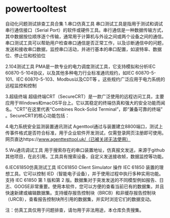 # powertooltest
自动化问题测试排查工具合集
1.串口仿真工具
串口测试工具是指用于测试和调试串行通信接口（Serial Port）的软件或硬件工具。串行通信是一种数据传输方式，其中数据按位顺序逐个传输，通常用于计算机与外设之间或两个设备之间的通信。串口测试工具可以帮助用户检查串口通信是否正常工作，以及诊断通信中的问题，发送和接收串口数据，监控串口活动，并进行基本的串口配置，如波特率、数据位、停止位和校验位

2.104测试工具
PMA是一款专业的电力调度测试工具，它支持模拟和分析IEC 60870-5-104协议，以及其他多种电力行业标准通讯规约，如IEC 60870-5-101、IEC 60870-5-103、Modbus以及CDT等
。这些规约广泛应用于电力系统的远程监控和控制

3.超级终端
超级终端CRT（SecureCRT）是一款广泛使用的远程访问工具，主要应用于Windows和macOS平台上。它以其稳定的终端仿真和强大的安全功能而闻名。"CRT"在这里代表“Combines Rock-Solid Terminal”，即“兼备可靠的终端”
。SecureCRT的核心功能包括：

4.电力系统安全监测装置通讯测试
Agenttool通过与装置建立8800端口，测试上传事件格式是否符合标准，用于企业软件开发测试，仅需登录网页注册即可使用。网页直达https://www.agenttesttool.uk/（已被关闭无法使用）

5.Wu通讯调试工具
用于搜索存在的串口装置地址，仿真报文发送，来源于github其他项目，在此引用。工具具有搜索设备，自定义发送接收帧，数据监控等功能。

6.IEC61850仿真测试工具
IEC61850 Client Simulator 操作 IEC 61850 装置的理想工具。它可以控制 IED（智能电子设备），并于使用过程中执行多种实用功能。支持 IEC 61850 第 1 版和第 2 版。数据集对于突发发送的不同模型例如报告、日志、GOOSE非常重要。使用本软件，您可以方便的查看当前已有的数据集，并且快速新建或编辑数据集。支持缓存报告控制块（BRCB）和非缓存报告控制块（URCB），查看报告控制块所引用的数据集，并实时浏览它们的数据变动。

注：仿真工具仅用于问题排查，请勿用于非法用途，本仓库负责搜集。
